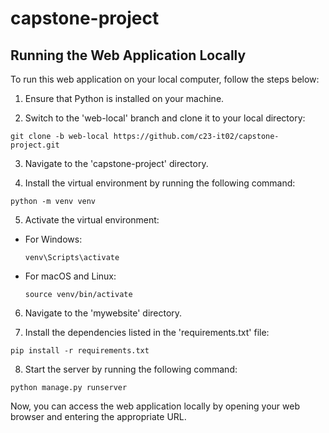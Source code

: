 # capstone-project

## Running the Web Application Locally

To run this web application on your local computer, follow the steps below:

1. Ensure that Python is installed on your machine.

2. Switch to the 'web-local' branch and clone it to your local directory:
  ```
  git clone -b web-local https://github.com/c23-it02/capstone-project.git
  ```
3. Navigate to the 'capstone-project' directory.

4. Install the virtual environment by running the following command:
```
python -m venv venv 
```
5. Activate the virtual environment:

- For Windows:

  ```
  venv\Scripts\activate
  ```

- For macOS and Linux:

  ```
  source venv/bin/activate
  ```

6. Navigate to the 'mywebsite' directory.

7. Install the dependencies listed in the 'requirements.txt' file:
```
pip install -r requirements.txt
```

8. Start the server by running the following command:
```
python manage.py runserver
```



Now, you can access the web application locally by opening your web browser and entering the appropriate URL.


